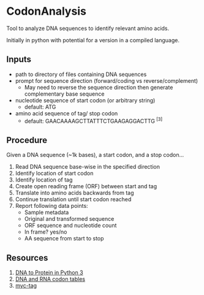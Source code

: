 # CodonAnalysis
Tool to analyze DNA sequences to identify relevant amino acids. 

Initially in python with potential for a version in a compiled language. 

## Inputs 
* path to directory of files containing DNA sequences
* prompt for sequence direction (forward/coding vs reverse/complement)
    * May need to reverse the sequence direction then generate complementary base sequence
* nucleotide sequence of start codon (or arbitrary string)
    * default: ATG
* amino acid sequence of tag/ stop codon
    * default: GAACAAAAGCTTATTTCTGAAGAGGACTTG <sup>[3]</sup>

## Procedure
Given a DNA sequence (~1k bases), a start codon, and a stop codon...
1. Read DNA sequence base-wise in the specified direction 
2. Identify location of start codon
3. Identify location of tag
4. Create open reading frame (ORF) between start and tag
5. Translate into amino acids backwards from tag
4. Continue translation until start codon reached
5. Report following data points:
    * Sample metadata
    * Original and transformed sequence
    * ORF sequence and nucleotide count
    * In frame? yes/no
    * AA sequence from start to stop
  
## Resources
1. [DNA to Protein in Python 3](https://www.geeksforgeeks.org/dna-protein-python-3/)
2. [DNA and RNA codon tables](https://en.wikipedia.org/wiki/DNA_and_RNA_codon_tables)
3. [myc-tag](https://en.wikipedia.org/wiki/Myc-tag)
